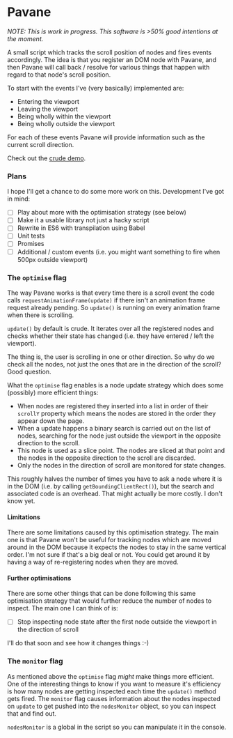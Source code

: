 # Pavane

_NOTE: This is work in progress. This software is >50% good intentions at the moment._

A small script which tracks the scroll position of nodes and fires events accordingly. The idea is that you register an DOM node with Pavane, and then Pavane will call back / resolve for various things that happen with regard to that node's scroll position.

To start with the events I've (very basically) implemented are:

 - Entering the viewport
 - Leaving the viewport
 - Being wholly within the viewport
 - Being wholly outside the viewport

For each of these events Pavane will provide information such as the current scroll direction.

Check out the [crude demo](https://peterchamberlin.com/experiments/pavane/demo.html).

### Plans

I hope I'll get a chance to do some more work on this. Development I've got in mind:

 - [ ] Play about more with the optimisation strategy (see below)
 - [ ] Make it a usable library not just a hacky script
 - [ ] Rewrite in ES6 with transpilation using Babel
 - [ ] Unit tests
 - [ ] Promises
 - [ ] Additional / custom events (i.e. you might want something to fire when 500px outside viewport)

### The `optimise` flag

The way Pavane works is that every time there is a scroll event the code calls `requestAnimationFrame(update)` if there isn't an animation frame request already pending. So `update()` is running on every animation frame when there is scrolling.

`update()` by default is crude. It iterates over all the registered nodes and checks whether their state has changed (i.e. they have entered / left the viewport).

The thing is, the user is scrolling in one or other direction. So why do we check all the nodes, not just the ones that are in the direction of the scroll? Good question.

What the `optimise` flag enables is a node update strategy which does some (possibly) more efficient things:

 - When nodes are registered they inserted into a list in order of their `scrollY` property which means the nodes are stored in the order they appear down the page.
 - When a update happens a binary search is carried out on the list of nodes, searching for the node just outside the viewport in the opposite direction to the scroll.
 - This node is used as a slice point. The nodes are sliced at that point and the nodes in the opposite direction to the scroll are discarded.
 - Only the nodes in the direction of scroll are monitored for state changes.

This roughly halves the number of times you have to ask a node where it is in the DOM (i.e. by calling `getBoundingClientRect()`), but the search and associated code is an overhead. That might actually be more costly. I don't know yet.
 
#### Limitations

There are some limitations caused by this optimisation strategy. The main one is that Pavane won't be useful for tracking nodes which are moved around in the DOM because it expects the nodes to stay in the same vertical order. I'm not sure if that's a big deal or not. You could get around it by having a way of re-registering nodes when they are moved.

#### Further optimisations

There are some other things that can be done following this same optimisation strategy that would further reduce the number of nodes to inspect. The main one I can think of is:

 - [ ] Stop inspecting node state after the first node outside the viewport in the direction of scroll

I'll do that soon and see how it changes things :-)

### The `monitor` flag

As mentioned above the `optimise` flag _might_ make things more efficient. One of the interesting things to know if you want to measure it's efficiency is how many nodes are getting inspected each time the `update()` method gets fired. The `monitor` flag causes information about the nodes inspected on `update` to get pushed into the `nodesMonitor` object, so you can inspect that and find out.

`nodesMonitor` is a global in the script so you can manipulate it in the console.
